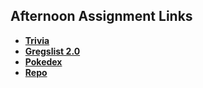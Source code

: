 ## Afternoon Assignment Links

* **[Trivia](https://github.com/ScottWallin/trivia)**
* **[Gregslist 2.0](https://github.com/ScottWallin/lateSpring23_gregslist_auth)**
* **[Pokedex](https://github.com/ScottWallin/pokedex)**
* **[Repo](https://github.com/ScottWallin/<ASSIGNMENT_REPO>)**
